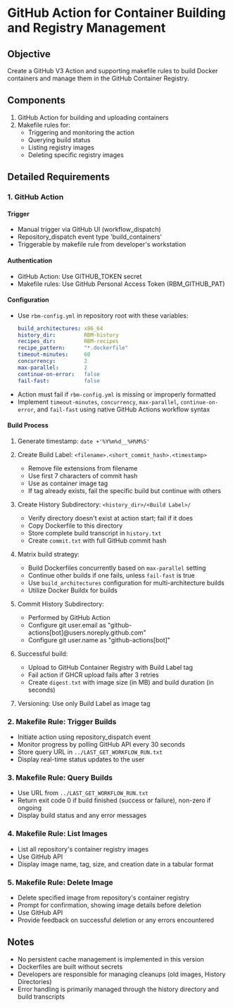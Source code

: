 # GitHub Action for Container Building and Registry Management

## Objective
Create a GitHub V3 Action and supporting makefile rules to build Docker containers and manage them in the GitHub Container Registry.

## Components
1. GitHub Action for building and uploading containers
2. Makefile rules for:
   - Triggering and monitoring the action
   - Querying build status
   - Listing registry images
   - Deleting specific registry images

## Detailed Requirements

### 1. GitHub Action

#### Trigger
- Manual trigger via GitHub UI (workflow_dispatch)
- Repository_dispatch event type 'build_containers'
- Triggerable by makefile rule from developer's workstation

#### Authentication
- GitHub Action: Use GITHUB_TOKEN secret
- Makefile rules: Use GitHub Personal Access Token (RBM_GITHUB_PAT)

#### Configuration
- Use `rbm-config.yml` in repository root with these variables:
  ```yaml
  build_architectures: x86_64
  history_dir:         RBM-history
  recipes_dir:         RBM-recipes
  recipe_pattern:      "*.dockerfile"
  timeout-minutes:     60
  concurrency:         2
  max-parallel:        2
  continue-on-error:   false
  fail-fast:           false
  ```
- Action must fail if `rbm-config.yml` is missing or improperly formatted
- Implement `timeout-minutes`, `concurrency`, `max-parallel`, `continue-on-error`, and `fail-fast` using native GitHub Actions workflow syntax

#### Build Process

1. Generate timestamp: `date +'%Y%m%d__%H%M%S'`

2. Create Build Label: `<filename>.<short_commit_hash>.<timestamp>`
   - Remove file extensions from filename
   - Use first 7 characters of commit hash
   - Use as container image tag
   - If tag already exists, fail the specific build but continue with others

3. Create History Subdirectory: `<history_dir>/<Build Label>/`
   - Verify directory doesn't exist at action start; fail if it does
   - Copy Dockerfile to this directory
   - Store complete build transcript in `history.txt`
   - Create `commit.txt` with full GitHub commit hash

4. Matrix build strategy:
   - Build Dockerfiles concurrently based on `max-parallel` setting
   - Continue other builds if one fails, unless `fail-fast` is true
   - Use `build_architectures` configuration for multi-architecture builds
   - Utilize Docker Buildx for builds

5. Commit History Subdirectory:
   - Performed by GitHub Action
   - Configure git user.email as "github-actions[bot]@users.noreply.github.com"
   - Configure git user.name as "github-actions[bot]"

6. Successful build:
   - Upload to GitHub Container Registry with Build Label tag
   - Fail action if GHCR upload fails after 3 retries
   - Create `digest.txt` with image size (in MB) and build duration (in seconds)

7. Versioning: Use only Build Label as image tag

### 2. Makefile Rule: Trigger Builds
- Initiate action using repository_dispatch event
- Monitor progress by polling GitHub API every 30 seconds
- Store query URL in `../LAST_GET_WORKFLOW_RUN.txt`
- Display real-time status updates to the user

### 3. Makefile Rule: Query Builds
- Use URL from `../LAST_GET_WORKFLOW_RUN.txt`
- Return exit code 0 if build finished (success or failure), non-zero if ongoing
- Display build status and any error messages

### 4. Makefile Rule: List Images
- List all repository's container registry images
- Use GitHub API
- Display image name, tag, size, and creation date in a tabular format

### 5. Makefile Rule: Delete Image
- Delete specified image from repository's container registry
- Prompt for confirmation, showing image details before deletion
- Use GitHub API
- Provide feedback on successful deletion or any errors encountered

## Notes
- No persistent cache management is implemented in this version
- Dockerfiles are built without secrets
- Developers are responsible for managing cleanups (old images, History Directories)
- Error handling is primarily managed through the history directory and build transcripts
